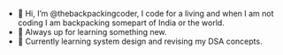 - 👋 Hi, I’m @thebackpackingcoder, I code for a living and when I am not coding I am backpacking somepart of India or the world.
- 👀 Always up for learning something new.
- 🌱 Currently learning system design and revising my DSA concepts.

<!---
thebackpackingcoder/thebackpackingcoder is a ✨ special ✨ repository because its `README.md` (this file) appears on your GitHub profile.
You can click the Preview link to take a look at your changes.
--->
